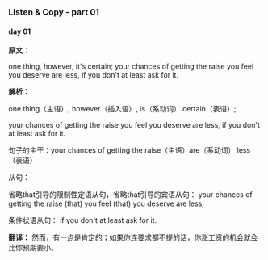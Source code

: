 ### Listen & Copy - part 01

#### day 01

**原文：**

one thing, however, it's certain; your chances of getting the raise you feel you deserve are less, if you don't at least ask for it.

**解析：**

one thing（主语）, however（插入语）, is（系动词） certain（表语）;

your chances of getting the raise you feel you deserve are less, if you don't at least ask for it.

句子的主干：your chances of getting the raise（主语）are（系动词） less（表语）

从句：

省略that引导的限制性定语从句，省略that引导的宾语从句：
your chances of getting the raise (that) you feel (that) you deserve are less,

条件状语从句：
if you don't at least ask for it.

**翻译：**
然而，有一点是肯定的；如果你连要求都不提的话，你涨工资的机会就会比你预期要小。





























